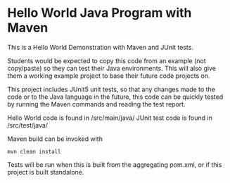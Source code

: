 # Hello World Java Program with Maven

This is a Hello World Demonstration with Maven and JUnit tests.

Students would be expected to copy this code from an example (not copy/paste)
so they can test their Java environments. This will also give them a
working example project to base their future code projects on.

This project includes JUnit5 unit tests, so that any changes made to the code
or to the Java language in the future, this code can be quickly tested
by running the Maven commands and reading the test report.


Hello World code is found in /src/main/java/
JUnit test code is found in /src/test/java/

Maven build can be invoked with
```
mvn clean install
```

Tests will be run when this is built from the aggregating pom.xml, or if this project is built standalone.
